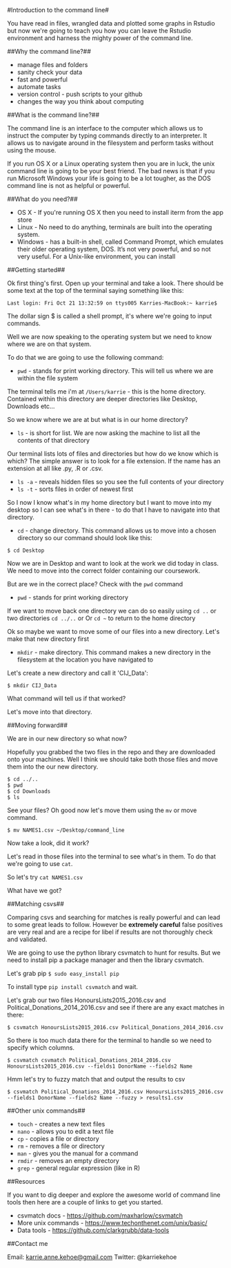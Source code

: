 #Introduction to the command line#

You have read in files, wrangled data and plotted some graphs in Rstudio but now we're going to teach you how you can leave the Rstudio environment and harness the mighty power of the command line. 

##Why the command line?##
* manage files and folders
* sanity check your data
* fast and powerful
* automate tasks
* version control - push scripts to your github
* changes the way you think about computing

##What is the command line?##

The command line is an interface to the computer which allows us to instruct the computer by typing commands directly to an interpreter. It allows us to navigate around in the filesystem and perform tasks without using the mouse.

If you run OS X or a Linux operating system then you are in luck, the unix command line is going to be your best friend. 
The bad news is that if you run Microsoft Windows your life is going to be a lot tougher, as the DOS command line is not as helpful or powerful.

##What do you need?##

* OS X - If you're running OS X then you need to install iterm from the app store
* Linux - No need to do anything, terminals are built into the operating system.
* Windows - has a built-in shell, called Command Prompt, which emulates their older operating system, DOS. It’s not very powerful, and so not very useful. For a Unix-like environment, you can install 

##Getting started##

Ok first thing's first. Open up your terminal and take a look. There should be some text at the top of the terminal saying something like this:

`Last login: Fri Oct 21 13:32:59 on ttys005
Karries-MacBook:~ karrie$`

The dollar sign $ is called a shell prompt, it's where we're going to input commands.

Well we are now speaking to the operating system but we need to know where we are on that system. 

To do that we are going to use the following command:
* `pwd` - stands for print working directory. This will tell us where we are within the file system

The terminal tells me i'm at `/Users/karrie` - this is the home directory. Contained within this directory are deeper directories like Desktop, Downloads etc...

So we know where we are at but what is in our home directory?
* `ls` - is short for list. We are now asking the machine to list all the contents of that directory

Our terminal lists lots of files and directories but how do we know which is which? The simple answer is to look for a file extension. If the name has an extension at all like .py, .R or .csv.

* `ls -a` - reveals hidden files so you see the full contents of your directory
* `ls -t` - sorts files in order of newest first

So I now I know what's in my home directory but I want to move into my desktop so I can see what's in there - to do that I have to navigate into that directory. 

* `cd` - change directory. This command allows us to move into a chosen directory so our command should look like this:

`$ cd Desktop`

Now we are in Desktop and want to look at the work we did today in class. We need to move into the correct folder containing our coursework. 

But are we in the correct place? Check with the `pwd` command

* `pwd` - stands for print working directory

If we want to move back one directory we can do so easily using `cd ..` or two directories `cd ../..` or Or `cd ~` to return to the home directory

Ok so maybe we want to move some of our files into a new directory. Let's make that new directory first

* `mkdir` - make directory. This command makes a new directory in the filesystem at the location you have navigated to

Let's create a new directory and call it 'CIJ_Data':

`$ mkdir CIJ_Data`

What command will tell us if that worked?

Let's move into that directory.

##Moving forward##

We are in our new directory so what now?

Hopefully you grabbed the two files in the repo and they are downloaded onto your machines. Well I think we should take both those files and move them into the our new directory. 

```
$ cd ../..
$ pwd
$ cd Downloads
$ ls
```
See your files? Oh good now let's move them using the `mv` or move command. 

`$ mv NAMES1.csv ~/Desktop/command_line`

Now take a look, did it work?

Let's read in those files into the terminal to see what's in them. To do that we're going to use `cat`.

So let's try `cat NAMES1.csv`

What have we got?

##Matching csvs##

Comparing csvs and searching for matches is really powerful and can lead to some great leads to follow. However be **extremely careful** false positives are very real and are a recipe for libel if results are not thoroughly check and validated. 

We are going to use the python library csvmatch to hunt for results. But we need to install pip a package manager and then the library csvmatch.

Let's grab pip `$ sudo easy_install pip` 

To install type `pip install csvmatch` and wait. 

Let's grab our two files HonoursLists2015_2016.csv and Political_Donations_2014_2016.csv and see if there are any exact matches in there:

`$ csvmatch HonoursLists2015_2016.csv Political_Donations_2014_2016.csv`

So there is too much data there for the terminal to handle so we need to specify which columns. 

`$ csvmatch csvmatch Political_Donations_2014_2016.csv HonoursLists2015_2016.csv --fields1 DonorName --fields2 Name`

Hmm let's try to fuzzy match that and output the results to csv

`$ csvmatch Political_Donations_2014_2016.csv HonoursLists2015_2016.csv --fields1 DonorName --fields2 Name --fuzzy > results1.csv`

##Other unix commands##
* `touch` - creates a new text files
* `nano` - allows you to edit a text file
* `cp` - copies a file or directory
* `rm` - removes a file or directory
* `man` - gives you the manual for a command
* `rmdir` - removes an empty directory
* `grep` - general regular expression (like in R)

##Resources

If you want to dig deeper and explore the awesome world of command line tools then here are a couple of links to get you started. 
* csvmatch docs - https://github.com/maxharlow/csvmatch
* More unix commands - https://www.techonthenet.com/unix/basic/
* Data tools - https://github.com/clarkgrubb/data-tools

##Contact me

Email: karrie.anne.kehoe@gmail.com
Twitter: @karriekehoe


##
